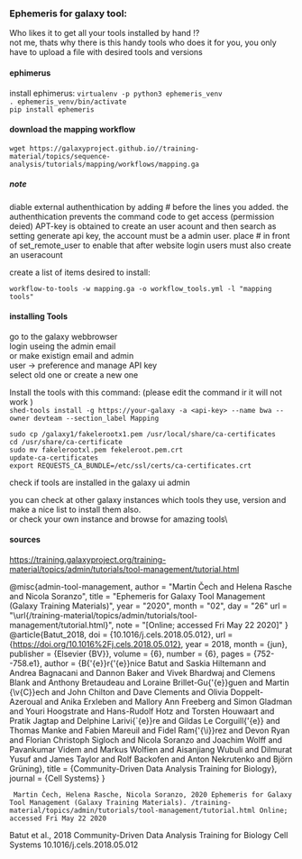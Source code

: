  
### Ephemeris for galaxy tool:
Who likes it to get all your tools installed by hand !?\
not me, thats why there is this handy tools who does it for you, you only have to upload a file with desired tools and versions

#### ephimerus
install ephimerus:
``virtualenv -p python3 ephemeris_venv``\
``. ephemeris_venv/bin/activate``\
``pip install ephemeris``



#### download the mapping workflow
``wget https://galaxyproject.github.io//training-material/topics/sequence-analysis/tutorials/mapping/workflows/mapping.ga``

##### note
diable external authenthication by adding # before the lines you added. the authenthication prevents the command code to get access (permission deied)
APT-key is obtained to create an user acount and then search as setting generate api key, the account must be a admin user.
place # in front of set_remote_user  to enable that after website login users must also create an useracount

create a list of items desired to install:

``workflow-to-tools -w mapping.ga -o workflow_tools.yml -l "mapping tools"``

#### installing Tools

go to the galaxy webbrowser\
login useing the admin email\
or make existign email and admin\
user -> preference and manage API key\
 select old one or create a new one

Install the tools with this command: (please edit the command ir it will not work )\
``shed-tools install -g https://your-galaxy -a <api-key> --name bwa --owner devteam --section_label Mapping``
 

``sudo cp /galaxy1/fakelerootx1.pem /usr/local/share/ca-certificates``\
``cd /usr/share/ca-certificate``\
``sudo mv fakelerootxl.pem fekeleroot.pem.crt``\
``update-ca-certificates``\
``export REQUESTS_CA_BUNDLE=/etc/ssl/certs/ca-certificates.crt``


check if tools are installed in the galaxy ui admin


you can check at other galaxy instances which tools they use, version and make a nice list to install them also.\
or check your own instance and browse for amazing tools\
#### sources
https://training.galaxyproject.org/training-material/topics/admin/tutorials/tool-management/tutorial.html

@misc{admin-tool-management,
    author = "Martin Čech and Helena Rasche and Nicola Soranzo",
    title = "Ephemeris for Galaxy Tool Management (Galaxy Training Materials)",
    year = "2020",
    month = "02",
    day = "26"
    url = "\url{/training-material/topics/admin/tutorials/tool-management/tutorial.html}",
    note = "[Online; accessed Fri May 22 2020]"
}
@article{Batut_2018,
        doi = {10.1016/j.cels.2018.05.012},
        url = {https://doi.org/10.1016%2Fj.cels.2018.05.012},
        year = 2018,
        month = {jun},
        publisher = {Elsevier {BV}},
        volume = {6},
        number = {6},
        pages = {752--758.e1},
        author = {B{\'{e}}r{\'{e}}nice Batut and Saskia Hiltemann and Andrea Bagnacani and Dannon Baker and Vivek Bhardwaj and Clemens Blank and Anthony Bretaudeau and Loraine Brillet-Gu{\'{e}}guen and Martin {\v{C}}ech and John Chilton and Dave Clements and Olivia Doppelt-Azeroual and Anika Erxleben and Mallory Ann Freeberg and Simon Gladman and Youri Hoogstrate and Hans-Rudolf Hotz and Torsten Houwaart and Pratik Jagtap and Delphine Larivi{\`{e}}re and Gildas Le Corguill{\'{e}} and Thomas Manke and Fabien Mareuil and Fidel Ram{\'{\i}}rez and Devon Ryan and Florian Christoph Sigloch and Nicola Soranzo and Joachim Wolff and Pavankumar Videm and Markus Wolfien and Aisanjiang Wubuli and Dilmurat Yusuf and James Taylor and Rolf Backofen and Anton Nekrutenko and Björn Grüning},
        title = {Community-Driven Data Analysis Training for Biology},
        journal = {Cell Systems}
}
                    
                    
     Martin Čech, Helena Rasche, Nicola Soranzo, 2020 Ephemeris for Galaxy Tool Management (Galaxy Training Materials). /training-material/topics/admin/tutorials/tool-management/tutorial.html Online; accessed Fri May 22 2020
    
Batut et al., 2018 Community-Driven Data Analysis Training for Biology Cell Systems 10.1016/j.cels.2018.05.012               
   
